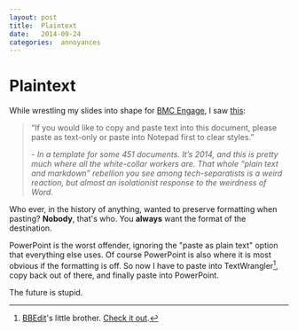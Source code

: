 ```yaml
---
layout: post
title:  Plaintext 
date:   2014-09-24 
categories:  annoyances 
---
```


# Plaintext


While wrestling my slides into shape for [BMC Engage](http://engage.bmc.com/ "BMC Engage 2014" ), I saw [this](http://coteindustries.com/post/98146512211/if-you-would-like-to-copy-and-paste-text-into-this "CotéIndustries.com"):

> “If you would like to copy and paste text into this document, please paste as text-only or paste into Notepad first to clear styles.”
>
> *- In a template for some 451 documents. It’s 2014, and this is pretty much where all the white-collar workers are. That whole “plain text and markdown” rebellion you see among tech-separatists is a weird reaction, but almost an isolationist response to the weirdness of Word.*

Who ever, in the history of anything, wanted to preserve formatting when pasting? **Nobody**, that's who. You **always** want the format of the destination.

PowerPoint is the worst offender, ignoring the "paste as plain text" option that everything else uses. Of course PowerPoint is also where it is most obvious if the formatting is off. So now I have to paste into TextWrangler[^1], copy back out of there, and finally paste into PowerPoint.

The future is stupid.

[^1]: [BBEdit](http://www.barebones.com/products/bbedit/ "BBEdit 10. It doesn’t suck." )'s little brother. [Check it out](http://www.barebones.com/products/textwrangler/ "TextWrangler" ).

